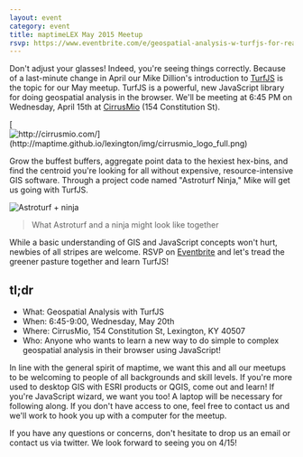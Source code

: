 ```yaml
---
layout: event
category: event
title: maptimeLEX May 2015 Meetup
rsvp: https://www.eventbrite.com/e/geospatial-analysis-w-turfjs-for-realsies-edition-tickets-16929329079
---
```


Don't adjust your glasses! Indeed, you're seeing things correctly. Because of a last-minute change in April our Mike Dillion's introduction to [TurfJS](http://turfjs.org/) is the topic for our May meetup. TurfJS is a powerful, new JavaScript library for doing geospatial analysis in the browser. We'll be meeting at 6:45 PM on Wednesday, April 15th at [CirrusMio](http://cirrusmio.com/) (154 Constitution St). 

[![http://cirrusmio.com/](http://maptime.github.io/lexington/img/cirrusmio_logo_full.png) ](http://cirrusmio.com/)

Grow the buffest buffers, aggregate point data to the hexiest hex-bins, and find the centroid you're looking for all without expensive, resource-intensive GIS software. Through a project code named "Astroturf Ninja," Mike will get us going with TurfJS. 

![Astroturf + ninja](http://i1185.photobucket.com/albums/z344/buspainter2005/ninja-chop_zpsltgkpvic.gif)

> What Astroturf and a ninja might look like together

While a basic understanding of GIS and JavaScript concepts won't hurt, newbies of all stripes are welcome. RSVP on [Eventbrite](https://www.eventbrite.com/e/geospatial-analysis-w-turfjs-for-realsies-edition-tickets-16929329079) and let's tread the greener pasture together and learn TurfJS! 
 

## tl;dr

- What: Geospatial Analysis with TurfJS
- When: 6:45-9:00, Wednesday, May 20th
- Where: CirrusMio, 154 Constitution St, Lexington, KY 40507
- Who: Anyone who wants to learn a new way to do simple to complex geospatial analysis in their browser using JavaScript!
 
In line with the general spirit of maptime, we want this and all our meetups to be welcoming to people of all backgrounds and skill levels. If you're more used to desktop GIS with ESRI products or QGIS, come out and learn! If you're JavaScript wizard, we want you too! A laptop will be necessary for following along. If you don't have access to one, feel free to contact us and we'll work to hook you up with a computer for the meetup.

If you have any questions or concerns, don't hesitate to drop us an email or contact us via twitter. We look forward to seeing you on 4/15!

<div id='map' class='row8 fill-blue col12 map space-bottom2'></div>
<script>
var map = L.mapbox.map('map', 'maptastik.j354k5k8')
    .setView([38.04746, -84.49253], 17);

var marker = L.mapbox.featureLayer({
  'type': 'Feature',
  'properties': {
    'title': 'CirrusMio',
    'description': '154 Constitution St,<br>Lexington, Kentucky<br>40507',
    'marker-color': '#ff8888'
  },
  'geometry': {
    'type': 'Point',
    'coordinates': [-84.49253,38.04746]
  }
}).addTo(map);

marker.eachLayer(function(m) {
    m.openPopup();
});
</script>